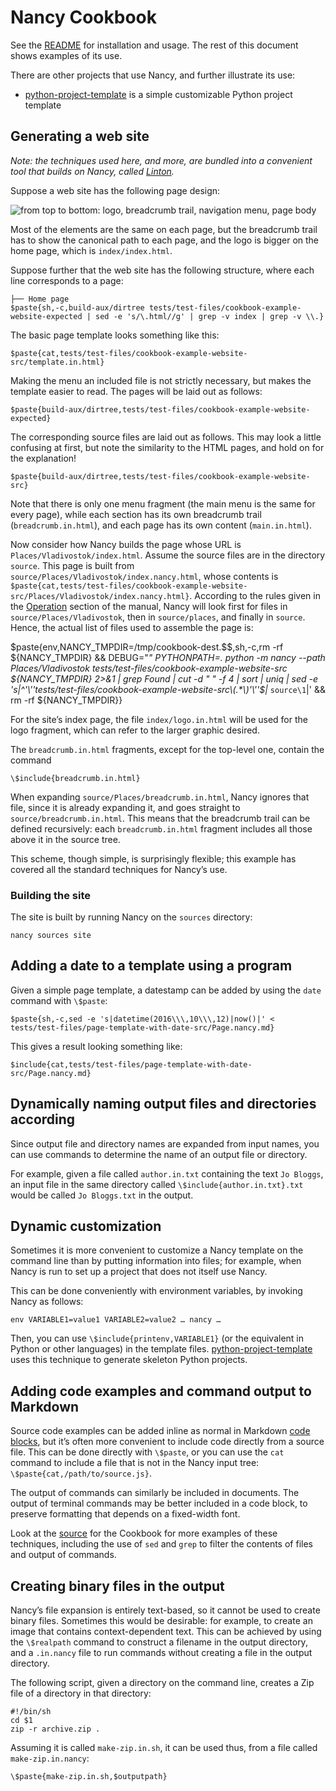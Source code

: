 # Nancy Cookbook

See the [README](README.md) for installation and usage. The rest of this
document shows examples of its use.

There are other projects that use Nancy, and further illustrate its use:

+ [python-project-template](https://github.com/rrthomas/python-project-template) is a simple customizable Python project template

## Generating a web site <a name="website-example"></a>

*Note: the techniques used here, and more, are bundled into a convenient
tool that builds on Nancy, called
[Linton](https://rrthomas.github.io/linton).*

Suppose a web site has the following page design:

![from top to bottom: logo, breadcrumb trail, navigation menu, page body](website.svg)

Most of the elements are the same on each page, but the breadcrumb trail has
to show the canonical path to each page, and the logo is bigger on the home
page, which is `index/index.html`.

Suppose further that the web site has the following structure, where each
line corresponds to a page:

```
├── Home page
$paste{sh,-c,build-aux/dirtree tests/test-files/cookbook-example-website-expected | sed -e 's/\.html//g' | grep -v index | grep -v \\.}
```

The basic page template looks something like this:

```
$paste{cat,tests/test-files/cookbook-example-website-src/template.in.html}
```

Making the menu an included file is not strictly necessary, but makes the
template easier to read. The pages will be laid out as follows:

```
$paste{build-aux/dirtree,tests/test-files/cookbook-example-website-expected}
```

The corresponding source files are laid out as follows. This may look a
little confusing at first, but note the similarity to the HTML pages, and
hold on for the explanation!

```
$paste{build-aux/dirtree,tests/test-files/cookbook-example-website-src}
```

Note that there is only one menu fragment (the main menu is the same for
every page), while each section has its own breadcrumb trail
(`breadcrumb.in.html`), and each page has its own content
(`main.in.html`).

Now consider how Nancy builds the page whose URL is
`Places/Vladivostok/index.html`. Assume the source files are in the
directory `source`. This page is built from
`source/Places/Vladivostok/index.nancy.html`, whose contents is
`$paste{cat,tests/test-files/cookbook-example-website-src/Places/Vladivostok/index.nancy.html}`. According to the rules given in the
[Operation](README.md#operation) section of the manual, Nancy will look
first for files in `source/Places/Vladivostok`, then in `source/places`, and
finally in `source`. Hence, the actual list of files used to assemble the
page is:

$paste{env,NANCY_TMPDIR=/tmp/cookbook-dest.$$,sh,-c,rm -rf ${NANCY_TMPDIR} && DEBUG="*" PYTHONPATH=. python -m nancy --path Places/Vladivostok tests/test-files/cookbook-example-website-src ${NANCY_TMPDIR} 2>&1 | grep Found | cut -d " " -f 4 | sort | uniq | sed -e 's|^'\''tests/test-files/cookbook-example-website-src\(.*\)'\''$|* `source\1`|' && rm -rf ${NANCY_TMPDIR}}

For the site’s index page, the file `index/logo.in.html` will be used for the
logo fragment, which can refer to the larger graphic desired.

The `breadcrumb.in.html` fragments, except for the top-level one, contain the
command

```
\$include{breadcrumb.in.html}
```

When expanding `source/Places/breadcrumb.in.html`, Nancy ignores that file,
since it is already expanding it, and goes straight to
`source/breadcrumb.in.html`. This means that the breadcrumb trail can be
defined recursively: each `breadcrumb.in.html` fragment includes all those
above it in the source tree.

This scheme, though simple, is surprisingly flexible; this example has
covered all the standard techniques for Nancy’s use.

### Building the site

The site is built by running Nancy on the `sources` directory:

```
nancy sources site
```

## Adding a date to a template using a program <a name="date-example"></a>

Given a simple page template, a datestamp can be added by using the `date`
command with `\$paste`:

```
$paste{sh,-c,sed -e 's|datetime(2016\\\,10\\\,12)|now()|' < tests/test-files/page-template-with-date-src/Page.nancy.md}
```

This gives a result looking something like:

```
$include{cat,tests/test-files/page-template-with-date-src/Page.nancy.md}
```

## Dynamically naming output files and directories according

Since output file and directory names are expanded from input names, you can use commands to determine the name of an output file or directory.

For example, given a file called `author.in.txt` containing the text `Jo Bloggs`, an input file in the same directory called `\$include{author.in.txt}.txt` would be called `Jo Bloggs.txt` in the output.

## Dynamic customization

Sometimes it is more convenient to customize a Nancy template on the command line than by putting information into files; for example, when Nancy is run to set up a project that does not itself use Nancy.

This can be done conveniently with environment variables, by invoking Nancy as follows:

```
env VARIABLE1=value1 VARIABLE2=value2 … nancy …
```

Then, you can use `\$include{printenv,VARIABLE1}` (or the equivalent in Python or other languages) in the template files. [python-project-template](https://github.com/rrthomas/python-project-template) uses this technique to generate skeleton Python projects.

## Adding code examples and command output to Markdown

Source code examples can be added inline as normal in Markdown [code blocks](https://www.markdownguide.org/extended-syntax/#fenced-code-blocks), but it’s often more convenient to include code directly from a source file. This can be done directly with `\$paste`, or you can use the `cat` command to include a file that is not in the Nancy input tree: `\$paste{cat,/path/to/source.js}`.

The output of commands can similarly be included in documents. The output of terminal commands may be better included in a code block, to preserve formatting that depends on a fixed-width font.

Look at the [source](Cookbook.nancy.md) for the Cookbook for more examples of these techniques, including the use of `sed` and `grep` to filter the contents of files and output of commands.

## Creating binary files in the output

Nancy’s file expansion is entirely text-based, so it cannot be used to
create binary files. Sometimes this would be desirable: for example, to
create an image that contains context-dependent text. This can be achieved
by using the `\$realpath` command to construct a filename in the output
directory, and a `.in.nancy` file to run commands without creating a file in
the output directory.

The following script, given a directory on the command line, creates a Zip file of a directory in that directory:

```
#!/bin/sh
cd $1
zip -r archive.zip .
```

Assuming it is called `make-zip.in.sh`, it can be used thus, from a file called `make-zip.in.nancy`:

```
\$paste{make-zip.in.sh,$outputpath}
```

